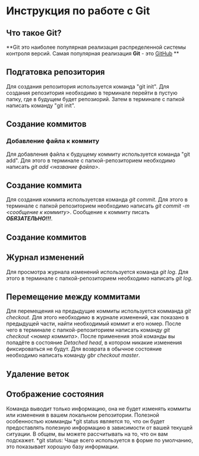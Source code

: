 # Инструкция по работе с Git

## Что такое Git?
**Git это наиболее популярная реализация распределенной системы контроля версий. Самая популярная реализация **Git** - это [GitHub](https://github.com/) **

## Подгатовка репозитория
Для создания репозитория используется команда "git init". Для создания репозитория необходимо в терминале перейти в пустую папку, где в будущем будет репозиорий. Затем в терминале с папкой написать команду "git init".

## Создание коммитов

### Добавление файла к коммиту
Для добавления файла к будущему коммиту используется команда "git add". Для этого в терминале с папкой-репозиторием необходимо написать *git add <название файла>*.

## Создание коммита
Для создания коммита используетсвя команда *git commit*. Для этого в терминале с папкой репозиторием необходимо написать *git commit -m <сообщение к коммиту>*. Сообщение к коммиту писать ***ОБЯЗАТЕЛЬНО!!!***.

## Создание коммитов

## Журнал изменений
Для просмотра журнала изменений используется команда *git log*. Для этого в терминале с папкой-репозиторием необходимо написать *git log*.

## Перемещение между коммитами
Для перемещения на предыдущие коммиты используется комманда *git checkout*. Для этого необходимо в журнале изменений, как показано в предыдущей части, найти необходимый коммит и его номер. После чего в терминале с папкой-репозиторием написать команду *git checkout <номер коммита>*. После применения этой команды вы попадёте в состояние *Detached head*, в котором никакие изменения фиксироваться не будут. Для возврата в обычное состояние необходимо написать команду *gbr checkout master*.



## Удаление веток

## Отображение состояния
Команда выводит только информацию, она не будет изменять коммиты или изменения в вашем локальном репозитории. Полезной особенностью комманды *git status является то, что он будет предоставлять полезную информацию в зависимости от вашей текущей ситуации. В общем, вы можете рассчитывать на то, что он вам подскажет.
*git status: Чаще всего используется в форме по умолчанию, это показывает хорошую базу информации.